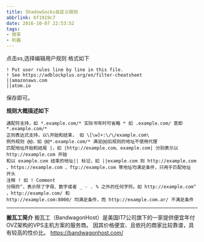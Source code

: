 ```yaml
---
title: ShadowSocks自定义规则
abbrlink: 6f1919c7
date: 2016-10-07 22:53:52
tags:
- 效率
- 利器
---
```

点击ss,选择编辑用户规则
格式如下
```
! Put user rules line by line in this file.
! See https://adblockplus.org/en/filter-cheatsheet
||amazonaws.com
||atom.io
```
保存即可。

**规则大概描述如下**
```
通配符支持，如 *.example.com/* 实际书写时可省略 * 如 .example.com/ 意即 *.example.com/*
正则表达式支持，以\开始和结束， 如 \[\w]+:\/\/example.com\
例外规则 @@，如 @@*.example.com/* 满足@@后规则的地址不使用代理
匹配地址开始和结尾 |，如 |http://example.com、example.com| 分别表示以 http://example.com 开始
和以 example.com 结束的地址|| 标记，如 ||example.com 则 http://example.com 、https://example.com 、ftp://example.com 等地址均满足条件，只用于匹配地址
开头
注释 ! 如 ! Comment
分隔符^，表示除了字母、数字或者 _ - . % 之外的任何字符。如 http://example.com^ ，http://example.com/ 和 
http://example.com:8000/ 均满足条件，而 http://example.com.ar/ 不满足条件
```
---------------------------
**搬瓦工简介**
搬瓦工（BandwagonHost）是美国IT7公司旗下的一家提供便宜年付OVZ架构的VPS主机方案的服务商。
因其价格便宜、且依托的商家比较靠谱，具有较高的性价比。
https://bandwagonhost.com/
